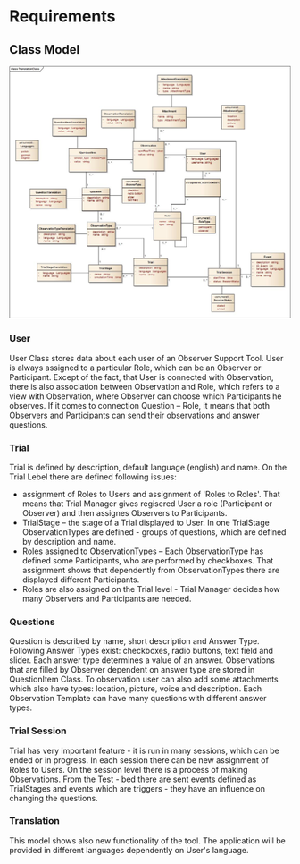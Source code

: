 # Requirements

## Class Model

![](./img/TranslationClass.jpg)


### User
User Class stores data about each user of an Observer Support Tool. User is always assigned to a particular Role, which can be an Observer or Participant. 
Except of the fact, that User is connected with Observation, there is also association between Observation and Role, which refers to a view with Observation, where Observer can choose which Participants he observes. 
If it comes to connection Question – Role, it means that both Observers and Participants can send their observations and answer questions. 
### Trial
Trial is defined by description, default language (english) and name. 
On the Trial Lebel there are defined following issues: 
- assignment of Roles to Users and assignment of 'Roles to Roles'. That means that Trial Manager gives regisered User a role (Participant or Observer) and then assignes Observers to Participants. 
- TrialStage – the stage of a Trial displayed to User. In one TrialStage ObservationTypes are defined - groups of questions, which are defined by description and name. 
- Roles assigned to ObservationTypes – Each ObservationType has defined some Participants, who are performed by checkboxes. That assignment shows that dependently from ObservationTypes there are displayed different Participants.
- Roles are also assigned on the Trial level - Trial Manager decides how many Observers and Participants are needed.

### Questions
Question is described by name, short description and Answer Type. Following Answer Types exist: checkboxes, radio buttons, text field and slider.
Each answer type determines a value of an answer. Observations that are filled by Observer dependent on answer type are stored in QuestionItem Class.
To observation user can also add some attachments which also have types: location, picture, voice and description.
Each Observation Template can have many questions with different answer types. 
### Trial Session
Trial has very important feature - it is run in many sessions, which can be ended or in progress. 
In each session there can be new assignment of Roles to Users. On the session level there is a process of making Observations. 
From the Test - bed there are sent events defined as TrialStages and events which are triggers - they have an influence on changing the questions. 
### Translation
This model shows also new functionality of the tool. The application will be provided in different languages dependently on User's language. 













